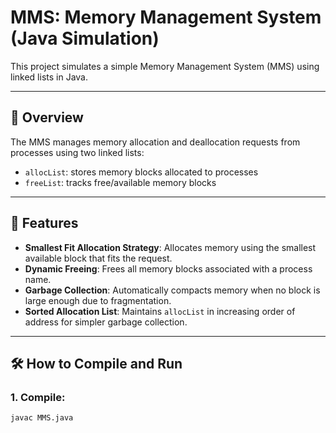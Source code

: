 # MMS: Memory Management System (Java Simulation)

This project simulates a simple Memory Management System (MMS) using linked lists in Java.

---

## 📌 Overview

The MMS manages memory allocation and deallocation requests from processes using two linked lists:
- `allocList`: stores memory blocks allocated to processes
- `freeList`: tracks free/available memory blocks

---

## 🔧 Features

- **Smallest Fit Allocation Strategy**: Allocates memory using the smallest available block that fits the request.
- **Dynamic Freeing**: Frees all memory blocks associated with a process name.
- **Garbage Collection**: Automatically compacts memory when no block is large enough due to fragmentation.
- **Sorted Allocation List**: Maintains `allocList` in increasing order of address for simpler garbage collection.

---

## 🛠️ How to Compile and Run

### 1. Compile:
```bash
javac MMS.java
